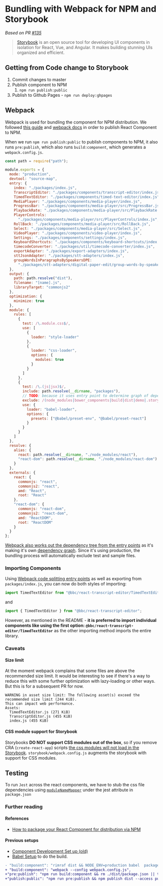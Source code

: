# Bundling with Webpack for NPM and Storybook

_Based on PR [#135](https://github.com/bbc/react-transcript-editor/pull/135)_

> [Storybook](https://storybook.js.org/) is an open source tool for developing UI components in isolation for React, Vue, and Angular. It makes building stunning UIs organized and efficient.

## Getting from Code change to Storybook

1. Commit changes to master
2. Publish component to NPM
    1. `npm run publish:public`
3. Publish to Github Pages - `npm run deploy:ghpages`

## Webpack

Webpack is used for bundling the component for NPM distribution. We followed [this guide](http://jasonwatmore.com/post/2018/04/14/react-npm-how-to-publish-a-react-component-to-npm) and [webpack docs](https://webpack.js.org/concepts) in order to publish React Component to NPM.

When we run `npm run publish:public` to publish components to NPM, it also runs `pre:publish`, which also runs `build:component`, which generates a `webpack.config.js`.

```js
const path = require("path");

module.exports = {
  mode: "production",
  devtool: "source-map",
  entry: {
    index: "./packages/index.js",
    TranscriptEditor: "./packages/components/transcript-editor/index.js",
    TimedTextEditor: "./packages/components/timed-text-editor/index.js",
    MediaPlayer: "./packages/components/media-player/index.js",
    ProgressBar: "./packages/components/media-player/src/ProgressBar.js",
    PlaybackRate: "./packages/components/media-player/src/PlaybackRate.js",
    PlayerControls:
      "./packages/components/media-player/src/PlayerControls/index.js",
    RollBack: "./packages/components/media-player/src/RollBack.js",
    Select: "./packages/components/media-player/src/Select.js",
    VideoPlayer: "./packages/components/video-player/index.js",
    Settings: "./packages/components/settings/index.js",
    KeyboardShortcuts: "./packages/components/keyboard-shortcuts/index.js",
    timecodeConverter: "./packages/util/timecode-converter/index.js",
    exportAdapter: "./packages/export-adapters/index.js",
    sttJsonAdapter: "./packages/stt-adapters/index.js",
    groupWordsInParagraphsBySpeakersDPE:
      "./packages/stt-adapters/digital-paper-edit/group-words-by-speakers.js"
  },
  output: {
    path: path.resolve("dist"),
    filename: "[name].js",
    libraryTarget: "commonjs2"
  },
  optimization: {
    minimize: true
  },
  module: {
    rules: [
      {
        test: /\.module.css$/,
        use: [
          {
            loader: "style-loader"
          },
          {
            loader: "css-loader",
            options: {
              modules: true
            }
          }
        ]
      },
      {
        test: /\.(js|jsx)$/,
        include: path.resolve(__dirname, "packages"),
        // TODO: because it uses entry point to determine graph of dependencies, might not be needed to exclude test ans sample files?
        exclude: /(node_modules|bower_components|build|dist|demo|.storybook)/,
        use: {
          loader: "babel-loader",
          options: {
            presets: ["@babel/preset-env", "@babel/preset-react"]
          }
        }
      }
    ]
  },
  resolve: {
    alias: {
      react: path.resolve(__dirname, "./node_modules/react"),
      "react-dom": path.resolve(__dirname, "./node_modules/react-dom")
    }
  },
  externals: {
    react: {
      commonjs: "react",
      commonjs2: "react",
      amd: "React",
      root: "React"
    },
    "react-dom": {
      commonjs: "react-dom",
      commonjs2: "react-dom",
      amd: "ReactDOM",
      root: "ReactDOM"
    }
  }
};
```

[Webpack also works out the dependency tree from the entry points](https://webpack.js.org/concepts/#entry) as it's making it's own [dependency graph](https://webpack.js.org/concepts/dependency-graph/). Since it's using production, the bundling process will automatically exclude test and sample files.

### Importing Components

Using [Webpack code splitting entry points](https://webpack.js.org/guides/code-splitting/#entry-points) as well as exporting from `packages/index.js`, you can now do both styles of importing:

```js
import TimedTextEditor from "@bbc/react-transcript-editor/TimedTextEditor";
```

and

```js
import { TimedTextEditor } from "@bbc/react-transcript-editor";
```

However, as mentioned in the README - __it is preferred to import individual components like using the first option:
`@bbc/react-transcript-editor/TimedTextEditor`__ as the other importing method imports the entire library.

### Caveats

#### Size limit

At the moment webpack complains that some files are above the recommended size limit. It would be interesting to see if there's a way to reduce this with some further optimization with lazy-loading or other ways. But this is for a subsequent PR for now.

```t
WARNING in asset size limit: The following asset(s) exceed the recommended size limit (244 KiB).
This can impact web performance.
Assets:
  TimedTextEditor.js (271 KiB)
  TranscriptEditor.js (455 KiB)
  index.js (455 KiB)
```

#### CSS module support for Storybook

Storybooks __DO NOT support CSS modules out of the box__, so if you remove CRA (`create-react-app`) scripts [the css modules will not load in the Storybook](https://github.com/storybooks/storybook/issues/2320).
`storybook/webpack.config.js` augments the storybook with support for CSS modules.

## Testing

To run `Jest` across the react components, we have to stub the css file dependencies using [`moduleNameMapper`](https://jestjs.io/docs/en/configuration#modulenamemapper-object-string-string) under the jest attribute in `package.json`

### Further reading

#### References

- [How to package your React Component for distribution via NPM](https://itnext.io/how-to-package-your-react-component-for-distribution-via-npm-d32d4bf71b4f)

#### Previous setups

- [Component Development Set up (old)](https://github.com/bbc/react-transcript-editor/blob/master/docs/adr/2018-10-05-component-development-setup.md)
- [Babel Setup](https://github.com/bbc/react-transcript-editor/blob/master/docs/adr/2018-10-05-component-development-setup.md) to do the build.

```diff
- "build:component": "rimraf dist && NODE_ENV=production babel  packages/ --out-dir dist --copy-files && rimraf dist/**/*.sample.json dist/**/*.sample.js dist/**/example-usage.js dist/**/*.test.js dist/**/*__tests__ dist/**/*__snapshots__ dist/**/*.spec.js",
+ "build:component": "webpack --config webpack.config.js",
+"pre:publish": "npm run build:component && rm ./dist/package.json || true && cp package.json ./dist/package.json && rm ./dist/README.md || true && cp README.md ./dist/README.md || true ",
+"publish:public": "npm run pre:publish && npm publish dist --access public",
```
